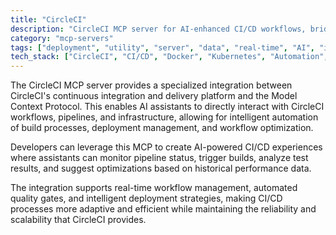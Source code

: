 ```yaml
---
title: "CircleCI"
description: "CircleCI MCP server for AI-enhanced CI/CD workflows, bridging CircleCI infrastructure with the Model Context Protocol."
category: "mcp-servers"
tags: ["deployment", "utility", "server", "data", "real-time", "AI", "integration", "automation", "workflow optimization"]
tech_stack: ["CircleCI", "CI/CD", "Docker", "Kubernetes", "Automation", "AI assistants", "real-time management"]
---
```


The CircleCI MCP server provides a specialized integration between CircleCI's continuous integration and delivery platform and the Model Context Protocol. This enables AI assistants to directly interact with CircleCI workflows, pipelines, and infrastructure, allowing for intelligent automation of build processes, deployment management, and workflow optimization.

Developers can leverage this MCP to create AI-powered CI/CD experiences where assistants can monitor pipeline status, trigger builds, analyze test results, and suggest optimizations based on historical performance data. 

The integration supports real-time workflow management, automated quality gates, and intelligent deployment strategies, making CI/CD processes more adaptive and efficient while maintaining the reliability and scalability that CircleCI provides.
